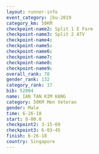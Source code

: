 ```yaml
---
layout: runner-info 
event_category: jbu-2019 
category_km: 50KM 
checkpoint-name2: Split 1 E Farm 
checkpoint-name3: Split 2 ATV 
checkpoint-name4: 
checkpoint-name5: 
checkpoint-name6: 
checkpoint-name7: 
checkpoint-name8: 
checkpoint-name9: 
overall_rank: 78
gender_rank: 132
category_rank: 17
bib: 52004
name: IAN TAN KIM KANG
category: 50KM Men Veteran
gender: Male
time: 6-26-18
start: 0-00.0
checkpoint2: 3-15-09
checkpoint3: 6-03-45
finish: 6-26-18
country: Singapore
---
```

